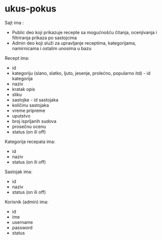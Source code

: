# ukus-pokus 

Sajt ima :
  - Public deo koji prikazuje recepte sa mogućnošću čitanja, ocenjivanja i filtriranja prikaza po sastojcima
  - Admin deo koji služi za upravljanje receptima, kategorijama, namirnicama i ostalim unosima u bazu

Recept ima:
  - id
  - kategoriju (slano, slatko, ljuto, jesenje, prolećno, popularno itd) - id kategorija
  - naziv
  - kratak opis
  - sliku
  - sastojke - id sastojaka
  - količinu sastojaka
  - vreme pripreme
  - uputstvo
  - broj isprljanih sudova
  - prosečnu ocenu
  - status (on ili off)
  
Kategorija recepata ima:
  - id
  - naziv 
  - status (on ili off)
  
Sastojak ima:
  - id
  - naziv
  - status (on ili off)
  
Korisnik (admin) ima:
  - id
  - ime
  - username
  - password
  - status 

